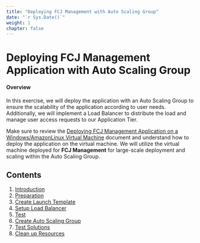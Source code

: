 ```yaml
---
title: "Deploying FCJ Management with Auto Scaling Group"
date: "`r Sys.Date()`"
weight: 1
chapter: false
---
```


# Deploying FCJ Management Application with Auto Scaling Group


#### Overview

In this exercise, we will deploy the application with an Auto Scaling Group to ensure the scalability of the application according to user needs. Additionally, we will implement a Load Balancer to distribute the load and manage user access requests to our Application Tier.

Make sure to review the [Deploying FCJ Management Application on a Windows/AmazonLinux Virtual Machine](https://000004.awsstudygroup.com/) document and understand how to deploy the application on the virtual machine. We will utilize the virtual machine deployed for **FCJ Management** for large-scale deployment and scaling within the Auto Scaling Group.

## Contents

1. [Introduction](1-introduction/)
2. [Preparation](2-preparation/)
3. [Create Launch Template](3-create-launch-template/)
4. [Setup Load Balancer](4-setup-load-balancer/)
5. [Test](5-test/)
6. [Create Auto Scaling Group](6-create-auto-scaling-group/)
7. [Test Solutions](7-test-solutions/)
8. [Clean up Resources](8-cleanup/)
